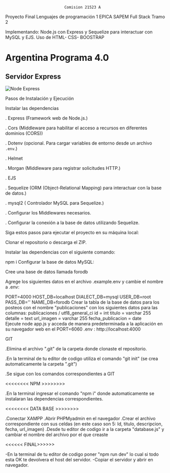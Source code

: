                               Comision 21523 A
Proyecto Final Lenguajes de programación 1 EPICA SAPEM Full Stack Tramo 2


Implementando:
Node.js con Express y Sequelize para interactuar con MySQL y EJS. Uso de HTML- CSS- BOOSTRAP

# Argentina Programa 4.0


## Servidor Express

![Node Express](https://somospnt.com/images/blog/zojuy79lo3fn3qdt7g6p.png)

Pasos de Instalación y Ejecución

Instalar las dependencias 

 . Express (Framework web de Node.js.)

 . Cors (Middleware para habilitar el acceso a recursos en diferentes dominios (CORS))

 . Dotenv (opcional. Para cargar variables de entorno desde un archivo `.env`.)

 . Helmet

 . Morgan (Middleware para registrar solicitudes HTTP.)

 . EJS

 . Sequelize (ORM (Object-Relational Mapping) para interactuar con la base de datos.) 

 . mysql2 ( Controlador MySQL para Sequelize.)

 . Configurar los Middlewares necesarios.

 . Configurar la conexión a la base de datos utilizando Sequelize.


Siga estos pasos para ejecutar el proyecto en su máquina local:

Clonar el repositorio o descarga el ZIP.

Instalar las dependencias con el siguiente comando:

   npm i
Configurar la base de datos MySQL:

Cree una base de datos llamada forodb

Agrege los siguientes datos en el archivo .example.env y cambie el nombre a .env:

   PORT=4000
   HOST_DB=localhost
   DIALECT_DB=mysql
   USER_DB=root
   PASS_DB=''
   NAME_DB=forodb
Crear la tabla de la base de datos para los posteos con el nombre "publicaciones" con los siguientes datos para las columnas:
  publicaciones / utf8_general_ci
  id = int
  titulo = varchar 255
  detalle = text
  url_imagen = varchar 255
  fecha_publicacion = date   
Ejecute node app.js y acceda de manera predeterminada a la aplicación en su navegador web en el PORT=6060 .env : http://localhost:4000
   
   
   GIT    
   
  .Elimina el archivo ".git" de la carpeta donde clonaste el repositorio.
  
  .En la terminal de tu editor de codigo utiliza el comando "git init" (se crea automaticamente la carpeta ".git")

  .Se sigue con los comandos correspondientes a GIT


  <<<<<<<< NPM >>>>>>>>
  
  .En la terminal ingresar el comando "npm i" donde automaticamente se instalaran las dependencias correspondientes.


  <<<<<<<< DATA BASE >>>>>>>>

  .Conectar XAMPP
  .Abrir PHPMyadmin en el navegador
  .Crear el archivo correspondiente con sus celdas (en este caso son 5: Id, titulo, descripcion, fecha, url_imagen)
  .Desde tu editor de codigo ir a la carpeta "database.js" y cambiar el nombre del archivo por el que creaste

  <<<<<< FINAL>>>>>>
  
  -En la terminal de tu editor de codigo poner "npm run dev" lo cual si todo esta OK te devolvera el host del servidor.
  -Copiar el servidor y abrir en navegador.